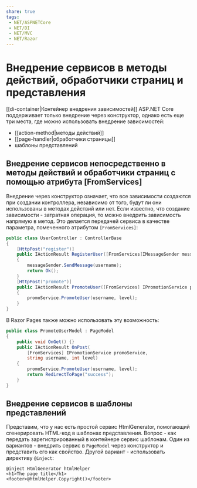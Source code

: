 ```yaml
---
share: true
tags:
 - NET/ASPNETCore
 - NET/DI
 - NET/MVC
 - NET/Razor
---
```

# Внедрение сервисов в методы действий, обработчики страниц и представления
[[di-container|Контейнер внедрения зависимостей]] ASP.NET Core поддерживает только внедрение через конструктор, однако есть еще три места, где можно использовать внедрение зависимостей:
- [[action-method|методы действий]]
- [[page-handler|обработчики страницы]]
- шаблоны представлений

## Внедрение сервисов непосредственно в методы действий и обработчики страниц с помощью атрибута \[FromServices\]
Внедрение через конструктор означает, что все зависимости создаются при создании контроллера, независимо от того, будут ли они использованы в методах действий или нет. Если известно, что создание зависимости - затратная операция, то можно внедрить зависимость напрямую в метод. Это делается передачей сервиса в качестве параметра, помеченного атрибутом `[FromServices]`:
```csharp
public class UserController : ControllerBase
{
	[HttpPost("register")]
	public IActionResult RegisterUser([FromServices]IMessageSender messageSender, string username)
	{
		messageSender.SendMessage(username);
		return Ok();
	}
	[HttpPost("promote")]
	public IActionResult PromoteUser([FromServices] IPromotionService promoService, string username, int level)
	{
		promoService.PromoteUser(username, level);
	}
}
```
В Razor Pages также можно использовать эту возможность:
```csharp
public class PromoteUserModel : PageModel
{
	public void OnGet() {}
	public IActionResult OnPost(
		[FromServices] IPromotionService promoService,
		string username, int level)
	{
		promoService.PromoteUser(username, level);
		return RedirectToPage("success");
	}
}
```

## Внедрение сервисов в шаблоны представлений
Представим, что у нас есть простой сервис HtmlGenerator, помогающий сгенерировать HTML-код в шаблонах представления. Вопрос - как передать зарегистрированный в контейнере сервис шаблонам.
Один из вариантов - внедрить сервис в `PageModel` через конструктор и представить его как свойство.
Другой вариант - использовать директиву `@inject`:
```razor
@inject HtmlGenerator htmlHelper
<h1>The page title</h1>
<footer>@htmlHelper.Copyright()</footer>
```